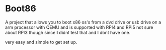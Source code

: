 # Boot86
A project that allows you to boot x86 os's from a dvd drive or usb drive on a arm processor with QEMU and is supported with RPI4 and RPI5
not sure about RPI3 though since I didnt test that and I dont have one.

very easy and simple to get set up.
